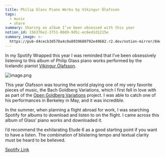 ```yaml
---
title: Philip Glass Piano Works by Víkingur Ólafsson
tags:
  - music
  - share
summary: Sharing an album I’ve been obsessed with this year
notion_id: 156376e2-3751-80d9-9d5c-ec6ed1d1215e
summary_image: >-
  https://pub-d4cecb3d578a4c0a8939680792e49682.r2.dev/notion-mirror/84ebb48c-616a-4f51-ae9a-991a4e0a7e9b/769fdcd8-f66f-45de-892b-eb8a2baf2fba/image.png
---
```

In my Spotify Wrapped this year I was reminded that I’ve been obsessively listening to this album of Philip Glass piano works performed by the Icelandic pianist [Víkingur Ólafsson](https://www.vikingurolafsson.com/).

![image.png](https://pub-d4cecb3d578a4c0a8939680792e49682.r2.dev/notion-mirror/84ebb48c-616a-4f51-ae9a-991a4e0a7e9b/769fdcd8-f66f-45de-892b-eb8a2baf2fba/image.png)

This year Ólafsson was touring the world playing one of my very favorite pieces of music, the Bach Goldberg Variations, which I first fell in love with as part of the [Open Goldberg Variations](https://jordaneldredge.com/notes/open-goldberg/) project. I was able to catch one of his performances in Berkeley in May, and it was incredible.

In the summer, when planning a flight abroad for work, I was searching Spotify for albums to download and listen to on the flight. I came across this album of Glass’ piano works and downloaded it.

I’d recommend the exhilarating Etude 6 as a good starting point if you want to have a listen. The combination of blistering tempo and textual clarity must be heard to be believed.

[Spotify Link](https://open.spotify.com/wrapped/share/share-b4a0029b5e244ce2913da3d2475c6354?si=--TFznzuS12__AcuMBXKiw\&track-id=3dzgmH9o9P9Kw4n3P3bWOR)
